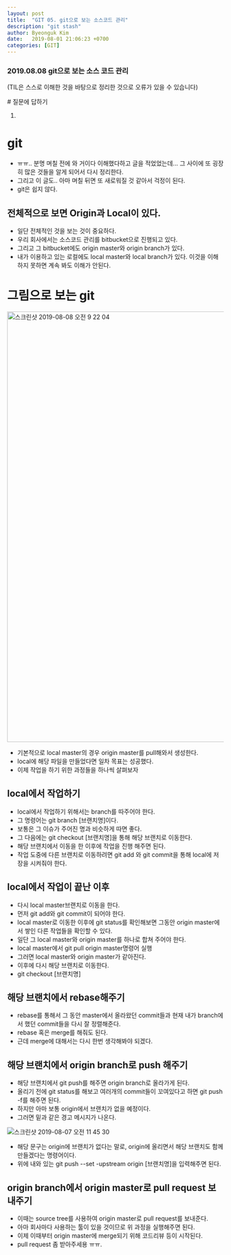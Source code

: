```yaml
---
layout: post
title:  "GIT 05. git으로 보는 소스코드 관리"
description: "git stash"
author: Byeonguk Kim
date:   2019-08-01 21:06:23 +0700
categories: [GIT]
---
```


### 2019.08.08 git으로 보는 소스 코드 관리

(TIL은 스스로 이해한 것을 바탕으로 정리한 것으로 오류가 있을 수 있습니다)

\# 질문에 답하기

1. 
 
# git

* ㅠㅠ.. 분명 며칠 전에 와 거이다 이해했다하고 글을 적었었는데... 그 사이에 또 굉장히 많은 것들을 알게 되어서 다시 정리한다.
* 그리고 이 글도.. 아마 며칠 뒤면 또 새로워질 것 같아서 걱정이 된다.
* git은 쉽지 않다.

## 전체적으로 보면 Origin과 Local이 있다.

* 일단 전체적인 것을 보는 것이 중요하다.
* 우리 회사에서는 소스코드 관리를 bitbucket으로 진행되고 있다.
* 그리고 그 bitbucket에도 origin master와 origin branch가  있다.
* 내가 이용하고 있는 로컬에도 local master와 local branch가 있다. 이것을 이해하지 못하면 계속 봐도 이해가 안된다.


# 그림으로 보는 git


<img width="1000" alt="스크린샷 2019-08-08 오전 9 22 04" src="https://user-images.githubusercontent.com/46436843/62666469-8488e680-b9be-11e9-856c-a28d5bc8567f.png">


* 기본적으로 local master의 경우 origin master를 pull해와서 생성한다.
* local에 해당 파일을 만들었다면 일차 목표는 성공했다.
* 이제 작업을 하기 위한 과정들을 하나씩 살펴보자

## local에서 작업하기

* local에서 작업하기 위해서는 branch를 따주어야 한다.
* 그 명령어는 git branch [브랜치명]이다.
* 보통은 그 이슈가 주어진 명과 비슷하게 따면 좋다.
* 그 다음에는 git checkout [브랜치명]을 통해 해당 브랜치로 이동한다.
* 해당 브랜치에서 이동을 한 이후에 작업을 진행 해주면 된다.
* 작업 도중에 다른 브랜치로 이동하려면 git add 와 git commit을 통해 local에 저장을 시켜줘야 한다.

## local에서 작업이 끝난 이후

* 다시 local master브랜치로 이동을 한다.
* 먼저 git add와 git commit이 되어야 한다.
* local master로 이동한 이후에 git status를 확인해보면 그동안 origin master에서 쌓인 다른 작업들을 확인할 수 있다.
* 일단 그 local master와 origin master를 하나로 합쳐 주어야 한다.
* local master에서 git pull origin master명령어 실행
* 그러면 local master와 origin master가 같아진다.
* 이후에 다시 해당 브랜치로 이동한다.
* git checkout [브랜치명]

## 해당 브랜치에서 rebase해주기

* rebase를 통해서 그 동안 master에서 올라왔던 commit들과 현재 내가 branch에서 했던 commit들을 다시 잘 정렬해준다.
* rebase 혹은 merge를 해줘도 된다.
* 근데 merge에 대해서는 다시 한번 생각해봐야 되겠다.

## 해당 브랜치에서 origin branch로 push 해주기

* 해당 브랜치에서 git push를 해주면 origin branch로 올라가게 된다. 
* 올리기 전에 git status를 해보고 여러개의 commit들이 꼬여있다고 하면 git push -f를 해주면 된다.
* 하지만  아마 보통 origin에서 브랜치가 없을 예정이다.
* 그러면 밑과 같은 경고 메시지가 나온다.

![스크린샷 2019-08-07 오전 11 45 30](https://user-images.githubusercontent.com/46436843/62667036-e5b1b980-b9c0-11e9-8033-af0d4d4c8716.png)

* 해당 문구는 origin에 브랜치가 없다는 말로,  origin에 올리면서 해당 브랜치도 함께 만들겠다는 명령어이다.
* 위에 내와 있는 git push --set -upstream origin [브랜치명]을 입력해주면 된다.

## origin branch에서 origin master로 pull request 보내주기

* 이때는 source tree를 사용하여 origin master로 pull request를 보내준다.
* 아마 회사마다 사용하는 툴이 있을 것이므로 위 과정을 실행해주면 된다.
* 이제 이때부터 origin master에 merge되기 위해 코드리뷰 등이 시작된다.
* pull request 좀 받아주세용 ㅠㅠ.










